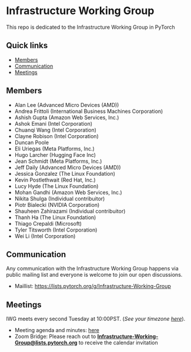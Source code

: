 # Infrastructure Working Group
This repo is dedicated to the Infrastructure Working Group in PyTorch

## Quick links

 - [Members](#members)
 - [Communication](#communication)
 - [Meetings](#meetings)

## Members

* Alan Lee (Advanced Micro Devices (AMD))
* Andrea Frittoli (International Business Machines Corporation)
* Ashish Gupta (Amazon Web Services, Inc.)
* Ashok Emani (Intel Corporation)
* Chuanqi Wang (Intel Corporation)
* Clayne Robison (Intel Corporation)
* Duncan Poole
* Eli Uriegas (Meta Platforms, Inc.)
* Hugo Larcher (Hugging Face Inc)
* Jean Schmidt (Meta Platforms, Inc.)
* Jeff Daily (Advanced Micro Devices (AMD))
* Jessica Gonzalez (The Linux Foundation)
* Kevin Postlethwait (Red Hat, Inc.)
* Lucy Hyde (The Linux Foundation)
* Mohan Gandhi (Amazon Web Services, Inc.)
* Nikita Shulga (Individual contribuitor)
* Piotr Bialecki (NVIDIA Corporation)
* Shauheen Zahirazami (Individual contribuitor)
* Thanh Ha (The Linux Foundation)
* Thiago Crepaldi (Microsoft)
* Tyler Titsworth (Intel Corporation)
* Wei Li (Intel Corporation)

## Communication

Any communication with the Infrastructure Working Group happens via public mailing list and everyone is
welcome to join our open discussions.

* Maillist: https://lists.pytorch.org/g/Infrastructure-Working-Group

## Meetings

IWG meets every second Tuesday at 10:00PST. (*See your timezone [here](https://time.is/1000_in_PST)*).

* Meeting agenda and minutes: [here](https://docs.google.com/document/d/1iZgrzX45cX_zrapsFqNLyQMnAO6jyy9Qjikpa6BqtJc/edit?usp=sharing)
* Zoom Bridge: Please reach out to **Infrastructure-Working-Group@lists.pytorch.org** to receive the calendar invitation
